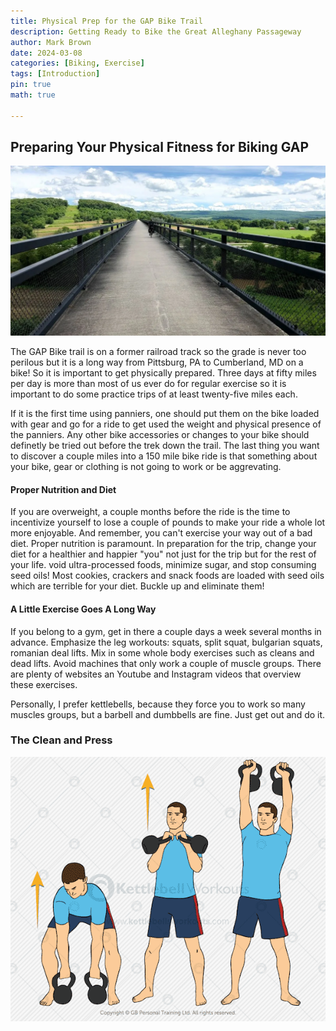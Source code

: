 ```yaml
---
title: Physical Prep for the GAP Bike Trail 
description: Getting Ready to Bike the Great Alleghany Passageway
author: Mark Brown
date: 2024-03-08
categories: [Biking, Exercise]
tags: [Introduction]
pin: true
math: true

---
```


## Preparing Your Physical Fitness for Biking GAP

![group_bike](assets/img/ohiopyle_hi_bridge.webp)

The GAP Bike trail is on a former railroad track so the grade is never too perilous but it is a long way from Pittsburg, PA to Cumberland, MD on a bike! So it is important to get physically prepared. Three days at fifty miles per day is more than most of us ever do for regular exercise so it is important to do some practice trips of at least twenty-five miles each.

If it is the first time using panniers, one should put them on the bike loaded with gear and go for a ride to get used the weight and physical presence of the panniers.  Any other bike accessories or changes to your bike should definetly be tried out before the trek down the trail.  The last thing you want to discover a couple miles into a 150 mile bike ride is that something about your bike, gear or clothing is not going to work or be aggrevating.

#### Proper Nutrition and Diet 

If you are overweight, a couple months before the ride is the time to incentivize yourself to lose a couple of pounds to make your ride a whole lot more enjoyable.  And remember, you can't exercise your way out of a bad diet. Proper nutrition is paramount.  In preparation for the trip, change your diet for a healthier and happier "you" not just for the trip but for the rest of your life.  void ultra-processed foods, minimize sugar, and stop consuming seed oils! Most cookies, crackers and snack foods are loaded with seed oils which are terrible for your diet.  Buckle up and eliminate them!

#### A Little Exercise Goes A Long Way 

If you belong to a gym, get in there a couple days a week several months in advance.  Emphasize the leg workouts:  squats, split squat, bulgarian squats, romanian deal lifts.  Mix in some whole body exercises such as cleans and dead lifts.  Avoid machines that only work a couple of muscle groups.  There are plenty of websites an Youtube and Instagram videos that overview these exercises.

Personally, I prefer kettlebells, because they force you to work so many muscles groups, but a barbell and dumbbells are fine.  Just get out and do it.

### The Clean and Press

![exercise](assets/img/clean_press.png)